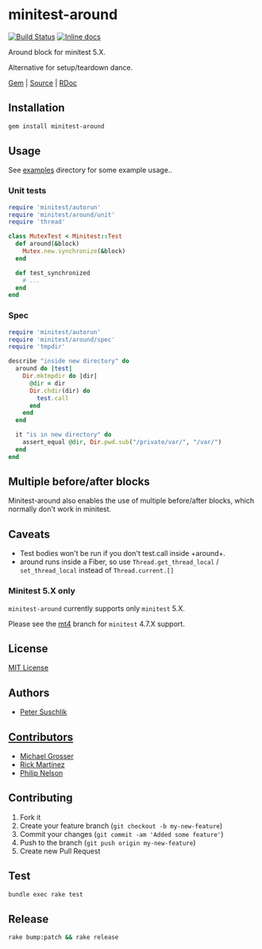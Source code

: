 # minitest-around

[![Build Status](https://travis-ci.org/splattael/minitest-around.png)](https://travis-ci.org/splattael/minitest-around) [![Inline docs](http://inch-ci.org/github/splattael/minitest-around.png)](http://inch-ci.org/github/splattael/minitest-around)

Around block for minitest 5.X.

Alternative for setup/teardown dance.

[Gem](https://rubygems.org/gems/minitest-around) |
[Source](https://github.com/splattael/minitest-around) |
[RDoc](http://rubydoc.info/github/splattael/minitest-around/master/file/README.md)

## Installation

```Bash
gem install minitest-around
```

## Usage

See [examples](/examples) directory for some example usage..

### Unit tests

```Ruby
require 'minitest/autorun'
require 'minitest/around/unit'
require 'thread'

class MutexTest < Minitest::Test
  def around(&block)
    Mutex.new.synchronize(&block)
  end

  def test_synchronized
    # ...
  end
end
```

### Spec

<!-- example -->
```Ruby
require 'minitest/autorun'
require 'minitest/around/spec'
require 'tmpdir'

describe "inside new directory" do
  around do |test|
    Dir.mktmpdir do |dir|
      @dir = dir
      Dir.chdir(dir) do
        test.call
      end
    end
  end

  it "is in new directory" do
    assert_equal @dir, Dir.pwd.sub("/private/var/", "/var/")
  end
end
```
<!-- example -->

## Multiple before/after blocks

Minitest-around also enables the use of multiple before/after blocks, which normally don't work in minitest.

## Caveats

 - Test bodies won't be run if you don't test.call inside +around+.
 - around runs inside a Fiber, so use `Thread.get_thread_local` / `set_thread_local` instead of `Thread.current.[]`

### Minitest 5.X only

`minitest-around` currently supports only `minitest` 5.X.

Please see the [mt4](https://github.com/splattael/minitest-around/tree/mt4) branch
for `minitest` 4.7.X support.


## License

[MIT License](http://www.opensource.org/licenses/mit-license.php)

## Authors

* [Peter Suschlik](https://github.com/splattael)

## [Contributors](https://github.com/splattael/minitest-around/graphs/contributors)

* [Michael Grosser](https://github.com/grosser)
* [Rick Martínez](https://github.com/rickmzp)
* [Philip Nelson](https://github.com/pnelson)

## Contributing

1. Fork it
2. Create your feature branch (`git checkout -b my-new-feature`)
3. Commit your changes (`git commit -am 'Added some feature'`)
4. Push to the branch (`git push origin my-new-feature`)
5. Create new Pull Request

## Test

```Bash
bundle exec rake test
```

## Release

```Bash
rake bump:patch && rake release
```
